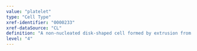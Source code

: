```yaml
---
value: "platelet"
type: "Cell Type"
xref-identifier: "0000233"
xref-dataSource: "CL"
definition: "A non-nucleated disk-shaped cell formed by extrusion from megakaryocytes, found in the blood of all mammals, and mainly involved in blood coagulation.|Platelets are reportedly CCR1-positive, CCR2-negative, CCR3-positive, CCR4-positive, CCR5-negative, CCR6-negative, CCR7-negative, CCR8-negative, CCR9-negative, CCR10-negative, CD16-positive, CD23-positive, CD32-positive, CD40-positive, CD41-positive CD42-positive, CD61-positive, CD62P-positive, CD64-positive, CD89-positive, CD102-positive, CD147-positive (activated platelets), CD154-positive (activated platelets), CD162-positive, CD209, CD282-positive, CD284-positive, CD289-positive, CD181-negative, CD182-negative, CD183-negative, CD184-positive, CLEC2-positive, GPVI-positive, JAMC-positive, PAR1-positive, PAR2-negative, PAR3-positive, PAR4-positive, TSP1-positive, and TXA2R-positive. Platelets can reportedly produce CCL2, CCL3, CCL5, CCL7, CCL17, CD40L, CXCL1, CXCL4, CXCL4L1, CXCL5, CXCL7, CXCL8, CXCL12, EGF, factor V, factor VII, factor XI, factor XIII, bFGF, histamine, IGF-1, IL-1beta, PAI-1, PDGF, plasminogen, protein S, serotonin, TGF-beta, TFPI, VEGF, and vWF."
level: "4"
---
```

